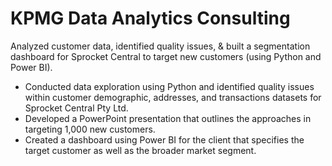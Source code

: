 # KPMG Data Analytics Consulting
Analyzed customer data, identified quality issues, & built a segmentation dashboard for Sprocket Central to target new customers (using Python and Power BI).
- Conducted data exploration using Python and identified quality issues within customer demographic, addresses, and transactions datasets for Sprocket Central Pty Ltd.
- Developed a PowerPoint presentation that outlines the approaches in targeting 1,000 new customers.
- Created a dashboard using Power BI for the client that specifies the target customer as well as the broader market segment.
